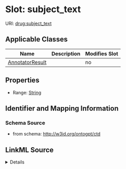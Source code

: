 

# Slot: subject_text

URI: [drug:subject_text](http://w3id.org/ontogpt/drug/subject_text)



<!-- no inheritance hierarchy -->





## Applicable Classes

| Name | Description | Modifies Slot |
| --- | --- | --- |
| [AnnotatorResult](AnnotatorResult.md) |  |  no  |







## Properties

* Range: [String](String.md)





## Identifier and Mapping Information







### Schema Source


* from schema: http://w3id.org/ontogpt/ctd




## LinkML Source

<details>
```yaml
name: subject_text
from_schema: http://w3id.org/ontogpt/ctd
rank: 1000
alias: subject_text
owner: AnnotatorResult
domain_of:
- AnnotatorResult
range: string

```
</details>